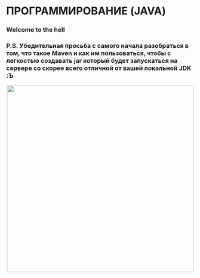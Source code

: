 # ПРОГРАММИРОВАНИЕ (JAVA)

### Welcome to the hell
### P.S. Убедительная просьба с самого начала разобраться в том, что такое Maven и как им пользоваться, чтобы с легкостью создавать jar который будет запускаться на сервере со скорее всего отличной от вашей локальной JDK :Ъ

<div align="center">
  <img src="https://thecode.media/wp-content/uploads/2024/12/image11-4.png" width="500">
</div>
